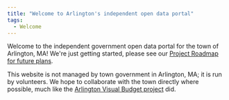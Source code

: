 ```yaml
---
title: "Welcome to Arlington's independent open data portal"
tags:
  - Welcome
---
```


Welcome to the independent government open data portal for the town of Arlington, MA!  We're just getting started, please see our [Project Roadmap for future plans](https://github.com/ArlingtonMA/arligntonma.info/wiki/Project-Roadmap).

This website is not managed by town government in Arlington, MA; it is run by volunteers.  We hope to collaborate with the town directly where possible, much like the [Arlington Visual Budget project](http://arlingtonvisualbudget.org/) did.
 
